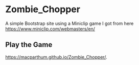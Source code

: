 # Zombie_Chopper
A simple Bootstrap site using a Miniclip game I got from here https://www.miniclip.com/webmasters/en/

## Play the Game
https://macparthum.github.io/Zombie_Chopper/.